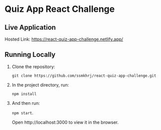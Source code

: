 # Quiz App React Challenge

## Live Application

Hosted Link: https://react-quiz-app-challenge.netlify.app/

## Running Locally

1. Clone the repository:

   `git clone https://github.com/ssmkhrj/react-quiz-app-challenge.git`

2. In the project directory, run:

   `npm install`

3. And then run:

   `npm start`.

   Open http://localhost:3000 to view it in the browser.
